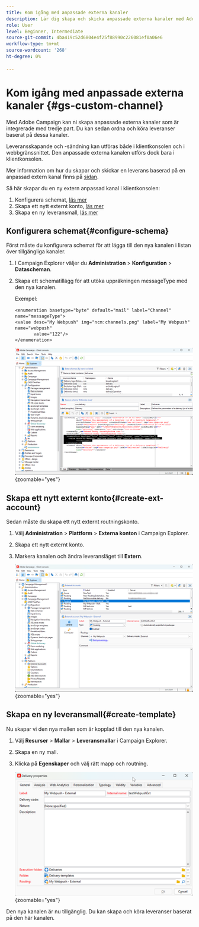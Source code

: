 ```yaml
---
title: Kom igång med anpassade externa kanaler
description: Lär dig skapa och skicka anpassade externa kanaler med Adobe Campaign Web
role: User
level: Beginner, Intermediate
source-git-commit: 4ba419c52d6804e4f25f88990c226081ef0a06e6
workflow-type: tm+mt
source-wordcount: '268'
ht-degree: 0%

---
```



# Kom igång med anpassade externa kanaler {#gs-custom-channel}

Med Adobe Campaign kan ni skapa anpassade externa kanaler som är integrerade med tredje part. Du kan sedan ordna och köra leveranser baserat på dessa kanaler.

Leveransskapande och -sändning kan utföras både i klientkonsolen och i webbgränssnittet. Den anpassade externa kanalen utförs dock bara i klientkonsolen.

Mer information om hur du skapar och skickar en leverans baserad på en anpassad extern kanal finns på [sidan](https://experienceleague.adobe.com/docs/campaign-web/v8/msg/gs-custom-channel.html?lang=sv-SE).

Så här skapar du en ny extern anpassad kanal i klientkonsolen:

1. Konfigurera schemat, [läs mer](#configure-schema)
1. Skapa ett nytt externt konto, [läs mer](#create-ext-account)
1. Skapa en ny leveransmall, [läs mer](#create-template)

## Konfigurera schemat{#configure-schema}

Först måste du konfigurera schemat för att lägga till den nya kanalen i listan över tillgängliga kanaler.

1. I Campaign Explorer väljer du **Administration** > **Konfiguration** > **Datascheman**.

1. Skapa ett schematillägg för att utöka uppräkningen messageType med den nya kanalen.

   Exempel:

   ```
   <enumeration basetype="byte" default="mail" label="Channel" name="messageType">
   <value desc="My Webpush" img="ncm:channels.png" label="My Webpush" name="webpush"
          value="122"/>
   </enumeration>
   ```

   ![](assets/cus-schema.png){zoomable="yes"}

## Skapa ett nytt externt konto{#create-ext-account}

Sedan måste du skapa ett nytt externt routningskonto.

1. Välj **Administration** > **Plattform** > **Externa konton** i Campaign Explorer.

1. Skapa ett nytt externt konto.

1. Markera kanalen och ändra leveransläget till **Extern**.

   ![](assets/cus-ext-account.png){zoomable="yes"}

## Skapa en ny leveransmall{#create-template}

Nu skapar vi den nya mallen som är kopplad till den nya kanalen.

1. Välj **Resurser** > **Mallar** > **Leveransmallar** i Campaign Explorer.

1. Skapa en ny mall.

1. Klicka på **Egenskaper** och välj rätt mapp och routning.

   ![](assets/cus-template.png){zoomable="yes"}

Den nya kanalen är nu tillgänglig. Du kan skapa och köra leveranser baserat på den här kanalen.


